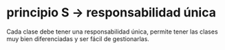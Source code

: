 # principio S -> responsabilidad única
 Cada clase debe tener una responsabilidad única, permite tener las clases muy bien diferenciadas y ser fácil de gestionarlas.
